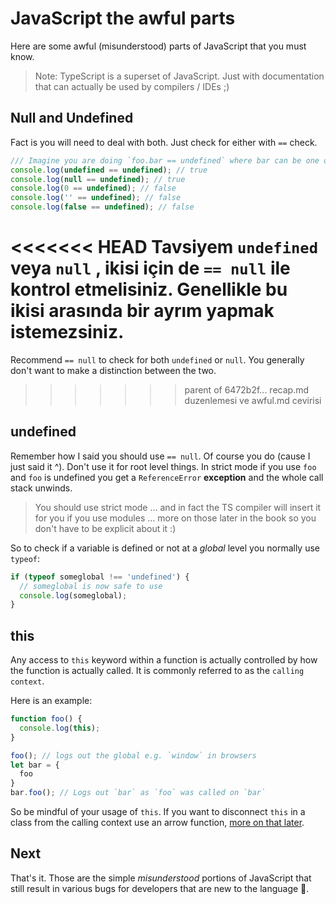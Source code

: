 # JavaScript the awful parts

Here are some awful (misunderstood) parts of JavaScript that you must know.

> Note: TypeScript is a superset of JavaScript. Just with documentation that can actually be used by compilers / IDEs ;)

## Null and Undefined

Fact is you will need to deal with both. Just check for either with `==` check.

```ts
/// Imagine you are doing `foo.bar == undefined` where bar can be one of:
console.log(undefined == undefined); // true
console.log(null == undefined); // true
console.log(0 == undefined); // false
console.log('' == undefined); // false
console.log(false == undefined); // false
```
<<<<<<< HEAD
Tavsiyem `undefined` veya `null` , ikisi için de `== null` ile kontrol etmelisiniz. Genellikle bu ikisi arasında bir ayrım yapmak istemezsiniz.
=======
Recommend `== null` to check for both `undefined` or `null`. You generally don't want to make a distinction between the two.
>>>>>>> parent of 6472b2f... recap.md duzenlemesi ve awful.md cevirisi

## undefined

Remember how I said you should use `== null`. Of course you do (cause I just said it ^). Don't use it for root level things. In strict mode if you use `foo` and `foo` is undefined you get a `ReferenceError` **exception** and the whole call stack unwinds.

> You should use strict mode ... and in fact the TS compiler will insert it for you if you use modules ... more on those later in the book so you don't have to be explicit about it :)

So to check if a variable is defined or not at a *global* level you normally use `typeof`:

```ts
if (typeof someglobal !== 'undefined') {
  // someglobal is now safe to use
  console.log(someglobal);
}
```

## this

Any access to `this` keyword within a function is actually controlled by how the function is actually called. It is commonly referred to as the `calling context`.

Here is an example:

```ts
function foo() {
  console.log(this);
}

foo(); // logs out the global e.g. `window` in browsers
let bar = {
  foo
}
bar.foo(); // Logs out `bar` as `foo` was called on `bar`
```

So be mindful of your usage of `this`. If you want to disconnect `this` in a class from the calling context use an arrow function, [more on that later][arrow].

[arrow]:../arrow-functions.md

## Next

That's it. Those are the simple *misunderstood* portions of JavaScript that still result in various bugs for developers that are new to the language 🌹.
